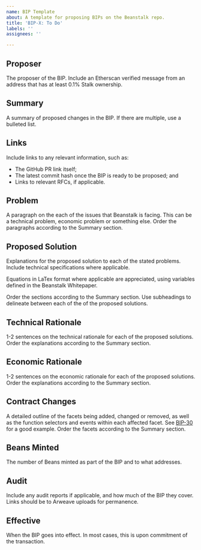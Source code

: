 ```yaml
---
name: BIP Template
about: A template for proposing BIPs on the Beanstalk repo.
title: 'BIP-X: To Do'
labels: ''
assignees: ''

---
```


## Proposer

The proposer of the BIP. Include an Etherscan verified message from an address that has at least 0.1% Stalk ownership.

## Summary

A summary of proposed changes in the BIP. If there are multiple, use a bulleted list.

## Links

Include links to any relevant information, such as:
* The GitHub PR link itself;
* The latest commit hash once the BIP is ready to be proposed; and
* Links to relevant RFCs, if applicable.

## Problem

A paragraph on the each of the issues that Beanstalk is facing. This can be a technical problem, economic problem or something else. Order the paragraphs according to the Summary section.

## Proposed Solution

Explanations for the proposed solution to each of the stated problems. Include technical specifications where applicable. 

Equations in LaTex format where applicable are appreciated, using variables defined in the Beanstalk Whitepaper. 

Order the sections according to the Summary section. Use subheadings to delineate between each of the of the proposed solutions.

## Technical Rationale

1-2 sentences on the technical rationale for each of the proposed solutions. Order the explanations according to the Summary section.

## Economic Rationale

1-2 sentences on the economic rationale for each of the proposed solutions. Order the explanations according to the Summary section.

## Contract Changes

A detailed outline of the facets being added, changed or removed, as well as the function selectors and events within each affected facet. See [BIP-30](https://bean.money/bip-30#contract-changes) for a good example. Order the facets according to the Summary section.

## Beans Minted

The number of Beans minted as part of the BIP and to what addresses.

## Audit

Include any audit reports if applicable, and how much of the BIP they cover. Links should be to Arweave uploads for permanence.

## Effective

When the BIP goes into effect. In most cases, this is upon commitment of the transaction.
